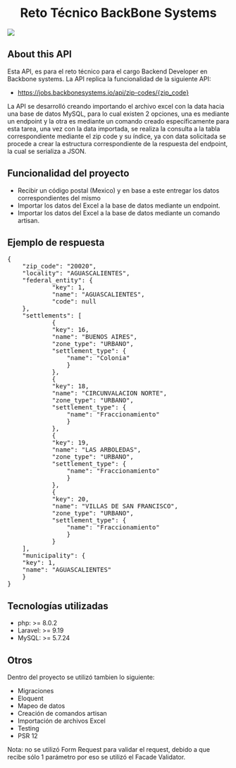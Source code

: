 <h1 align="center"> Reto Técnico BackBone Systems </h1>

<p align="left">
   <img src="https://img.shields.io/badge/Status-Stable-brightgreen">
   </p>

## About this API

Esta API, es para el reto técnico para el cargo Backend Developer en Backbone systems.
La API replica la funcionalidad de la siguiente API:
 
- https://jobs.backbonesystems.io/api/zip-codes/{zip_code}

La API se desarrolló creando importando el archivo excel con la data hacia una base de datos
MySQL, para lo cual existen 2 opciones, una es mediante un endpoint y la otra es mediante un
comando creado específicamente para esta tarea, una vez con la data importada, se realiza la
consulta a la tabla correspondiente mediante el zip code y su índice, ya con data solicitada
se procede a crear la estructura correspondiente de la respuesta del endpoint, la cual se
serializa a JSON.

## Funcionalidad del proyecto

- Recibir un código postal (Mexico) y en base a este entregar los datos correspondientes del mismo
- Importar los datos del Excel a la base de datos mediante un endpoint.
- Importar los datos del Excel a la base de datos mediante un comando artisan.

## Ejemplo de respuesta

<pre>
{
    "zip_code": "20020",
    "locality": "AGUASCALIENTES",
    "federal_entity": {
            "key": 1,
            "name": "AGUASCALIENTES",
            "code": null
    },
    "settlements": [
            {
            "key": 16,
            "name": "BUENOS AIRES",
            "zone_type": "URBANO",
            "settlement_type": {
                "name": "Colonia"
                }
            },
            {
            "key": 18,
            "name": "CIRCUNVALACION NORTE",
            "zone_type": "URBANO",
            "settlement_type": {
                "name": "Fraccionamiento"
                }
            },
            {
            "key": 19,
            "name": "LAS ARBOLEDAS",
            "zone_type": "URBANO",
            "settlement_type": {
                "name": "Fraccionamiento"
                }
            },
            {
            "key": 20,
            "name": "VILLAS DE SAN FRANCISCO",
            "zone_type": "URBANO",
            "settlement_type": {
                "name": "Fraccionamiento"
                }
            }
    ],
    "municipality": {
    "key": 1,
    "name": "AGUASCALIENTES"
    }
}
</pre>

## Tecnologías utilizadas
- php: >= 8.0.2
- Laravel: >= 9.19
- MySQL: >= 5.7.24

## Otros

Dentro del proyecto se utilizó tambien lo siguiente:

- Migraciones
- Eloquent
- Mapeo de datos
- Creación de comandos artisan
- Importación de archivos Excel
- Testing
- PSR 12

Nota: no se utilizó Form Request para validar el request, debido a que recibe sólo 1 parámetro
por eso se utilizó el Facade Validator.
